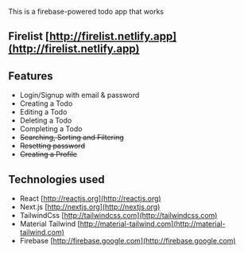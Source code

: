This is a firebase-powered todo app that works

## Firelist [http://firelist.netlify.app](http://firelist.netlify.app)

## Features

- Login/Signup with email & password
- Creating a Todo
- Editing a Todo
- Deleting a Todo
- Completing a Todo
- ~~Searching, Sorting and Filtering~~
- ~~Resetting password~~
- ~~Creating a Profile~~

## Technologies used

- React [http://reactjs.org](http://reactjs.org)
- Next.js [http://nextjs.org](http://nextjs.org)
- TailwindCss [http://tailwindcss.com](http://tailwindcss.com)
- Material Tailwind [http://material-tailwind.com](http://material-tailwind.com)
- Firebase [http://firebase.google.com](http://firebase.google.com)
